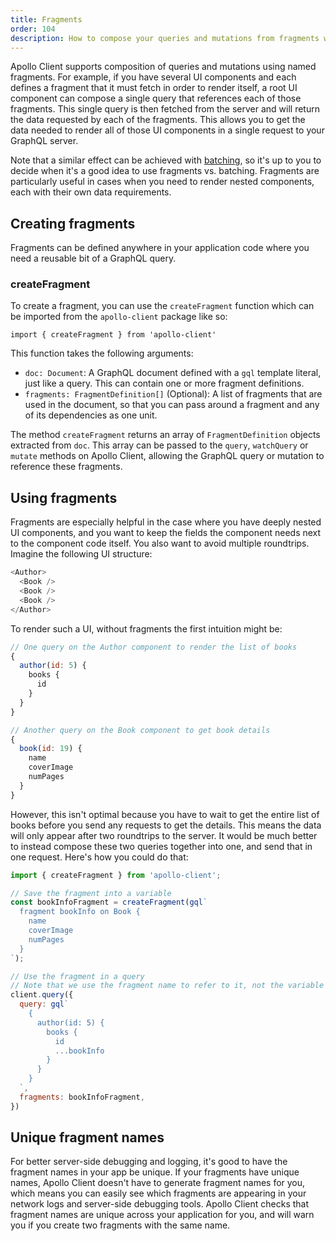 ```yaml
---
title: Fragments
order: 104
description: How to compose your queries and mutations from fragments with Apollo Client.
---
```


Apollo Client supports composition of queries and mutations using named fragments. For example, if you have several UI components and each defines a fragment that it must fetch in order to render itself, a root UI component can compose a single query that references each of those fragments. This single query is then fetched from the server and will return the data requested by each of the fragments. This allows you to get the data needed to render all of those UI components in a single request to your GraphQL server.

Note that a similar effect can be achieved with [batching](network.html#query-batching), so it's up to you to decide when it's a good idea to use fragments vs. batching. Fragments are particularly useful in cases when you need to render nested components, each with their own data requirements.

<h2 id="creating-fragments">Creating fragments</h2>

Fragments can be defined anywhere in your application code where you need a reusable bit of a GraphQL query.

<h3 id="createFragment" title="createFragment()">createFragment</h3>

To create a fragment, you can use the `createFragment` function which can be imported from the `apollo-client` package like so:

```
import { createFragment } from 'apollo-client'
```

This function takes the following arguments:

- `doc: Document`: A GraphQL document defined with a `gql` template literal, just like a query. This can contain one or more fragment definitions.
- `fragments: FragmentDefinition[]` (Optional): A list of fragments that are used in the document, so that you can pass around a fragment and any of its dependencies as one unit.

The method `createFragment` returns an array of `FragmentDefinition` objects extracted from `doc`. This array can be passed to the `query`, `watchQuery` or `mutate` methods on Apollo Client, allowing the GraphQL query or mutation to reference these fragments.

<h2 id="using-fragments">Using fragments</h2>

Fragments are especially helpful in the case where you have deeply nested UI components, and you want to keep the fields the component needs next to the component code itself. You also want to avoid multiple roundtrips. Imagine the following UI structure:

```js
<Author>
  <Book />
  <Book />
  <Book />
</Author>
```

To render such a UI, without fragments the first intuition might be:

```js
// One query on the Author component to render the list of books
{
  author(id: 5) {
    books {
      id
    }
  }
}

// Another query on the Book component to get book details
{
  book(id: 19) {
    name
    coverImage
    numPages
  }
}
```

However, this isn't optimal because you have to wait to get the entire list of books before you send any requests to get the details. This means the data will only appear after two roundtrips to the server. It would be much better to instead compose these two queries together into one, and send that in one request. Here's how you could do that:

```js
import { createFragment } from 'apollo-client';

// Save the fragment into a variable
const bookInfoFragment = createFragment(gql`
  fragment bookInfo on Book {
    name
    coverImage
    numPages
  }
`);

// Use the fragment in a query
// Note that we use the fragment name to refer to it, not the variable name from JavaScript.
client.query({
  query: gql`
    {
      author(id: 5) {
        books {
          id
          ...bookInfo
        }
      }
    }
  `,
  fragments: bookInfoFragment,
})
```

<h2 id="unique-names">Unique fragment names</h2>

For better server-side debugging and logging, it's good to have the fragment names in your app be unique. If your fragments have unique names, Apollo Client doesn't have to generate fragment names for you, which means you can easily see which fragments are appearing in your network logs and server-side debugging tools. Apollo Client checks that fragment names are unique across your application for you, and will warn you if you create two fragments with the same name.
